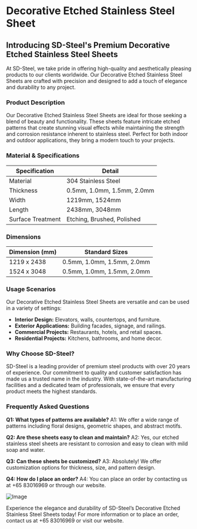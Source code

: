 # Decorative Etched Stainless Steel Sheet

## Introducing SD-Steel's Premium Decorative Etched Stainless Steel Sheets

At SD-Steel, we take pride in offering high-quality and aesthetically pleasing products to our clients worldwide. Our Decorative Etched Stainless Steel Sheets are crafted with precision and designed to add a touch of elegance and durability to any project.

### Product Description

Our Decorative Etched Stainless Steel Sheets are ideal for those seeking a blend of beauty and functionality. These sheets feature intricate etched patterns that create stunning visual effects while maintaining the strength and corrosion resistance inherent to stainless steel. Perfect for both indoor and outdoor applications, they bring a modern touch to your projects.

### Material & Specifications

| Specification       | Detail                           |
|---------------------|----------------------------------|
| Material            | 304 Stainless Steel              |
| Thickness           | 0.5mm, 1.0mm, 1.5mm, 2.0mm       |
| Width               | 1219mm, 1524mm                   |
| Length              | 2438mm, 3048mm                   |
| Surface Treatment   | Etching, Brushed, Polished       |

### Dimensions

| Dimension (mm)      | Standard Sizes                   |
|---------------------|----------------------------------|
| 1219 x 2438         | 0.5mm, 1.0mm, 1.5mm, 2.0mm       |
| 1524 x 3048         | 0.5mm, 1.0mm, 1.5mm, 2.0mm       |

### Usage Scenarios

Our Decorative Etched Stainless Steel Sheets are versatile and can be used in a variety of settings:
- **Interior Design:** Elevators, walls, countertops, and furniture.
- **Exterior Applications:** Building facades, signage, and railings.
- **Commercial Projects:** Restaurants, hotels, and retail spaces.
- **Residential Projects:** Kitchens, bathrooms, and home decor.

### Why Choose SD-Steel?

SD-Steel is a leading provider of premium steel products with over 20 years of experience. Our commitment to quality and customer satisfaction has made us a trusted name in the industry. With state-of-the-art manufacturing facilities and a dedicated team of professionals, we ensure that every product meets the highest standards.

### Frequently Asked Questions

**Q1: What types of patterns are available?**
A1: We offer a wide range of patterns including floral designs, geometric shapes, and abstract motifs.

**Q2: Are these sheets easy to clean and maintain?**
A2: Yes, our etched stainless steel sheets are resistant to corrosion and easy to clean with mild soap and water.

**Q3: Can these sheets be customized?**
A3: Absolutely! We offer customization options for thickness, size, and pattern design.

**Q4: How do I place an order?**
A4: You can place an order by contacting us at +65 83016969 or through our website.

![Image](https://github.com/user-attachments/assets/2567258e-e124-4816-932d-1809bd27ef0b)

Experience the elegance and durability of SD-Steel’s Decorative Etched Stainless Steel Sheets today! For more information or to place an order, contact us at +65 83016969 or visit our website.